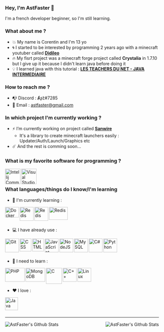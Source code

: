### Hey, I'm AstFaster 👋

I'm a french developer beginner, so I'm still learning.

### What about me ?

- :boom: My name is Corentin and I'm 13 yo
- :cyclone: I started to be interested by programming 2 years ago with a minecraft youtuber called [**Didileo**](https://www.youtube.com/channel/UCGRea3qWHKBt32MKB2wCHhw)
- :fire: My fisrt project was a minecraft forge project called **Crystalia** in 1.7.10 but I give up it because I didn't learn java before doing it
- :bulb: I learned java with this tutorial : [**LES TEACHERS DU NET - JAVA INTERMEDIAIRE**](https://www.youtube.com/watch?v=2vvuGUxPv30&list=PLlxQJeQRaKDTCU85T7MTT8_YVfzLMtCKH)

### How to reach me ?

- :mailbox_with_no_mail: Discord : Ⱥʂէ#7285
- :postbox: Email : astfaster@gmail.com

### In which project I'm currently working ?

- :zap: I’m currently working on project called [**Sanwire**](https://github.com/AstFaster/Sanwire)
  - It's a library to create minecraft launchers easily : Updater/Auth/Launch/Graphics etc
- :comet: And the rest is comming soon...

### What is my favorite software for programming ?

<img align="left" alt="Intellij Community " width="50px" src="https://resources.jetbrains.com/storage/products/intellij-idea/img/meta/intellij-idea_logo_300x300.png" />
<img align="left" alt="Visual Studio Code " width="50px" src="https://upload.wikimedia.org/wikipedia/commons/9/9a/Visual_Studio_Code_1.35_icon.svg" />
<br />
<br />

### What languages/things do I know/I'm learning

- :floppy_disk: I'm currently learning :
<img align="left" alt="Docker " width="45,6px" height="34,2px" src="https://www.silicon.fr/wp-content/uploads/2019/10/docker-risque-684x513.jpg" />
<img align="left" alt="Redis " width="45,6px" src="https://cdn.icon-icons.com/icons2/2415/PNG/512/redis_original_logo_icon_146368.png" />
<img align="left" alt="Redis " width="45,6px" src="https://humancoders-formations.s3.amazonaws.com/uploads/course/logo/155/thumb_bigger_formation-gitlab.png" />
<img align="left" alt="Redis " width="61,7px" height="42,2px" src="https://upload.wikimedia.org/wikipedia/fr/2/21/OpenGL_logo.svg" />
<br />
<br />
<br />

- :computer: I have already use :
<img align="left" alt="Git " width="45,6px" src="http://www.responsive-mind.fr/wp-content/uploads/2014/09/logo-git.png" />
<img align="left" alt="CSS " width="38,6px" height="42,2px" src="https://upload.wikimedia.org/wikipedia/commons/d/d5/CSS3_logo_and_wordmark.svg" />
<img align="left" alt="HTML " width="38,6px" height="42,2px" src="https://upload.wikimedia.org/wikipedia/commons/6/61/HTML5_logo_and_wordmark.svg" />
<img align="left" alt="JavaScript " width="45,6px" src="https://upload.wikimedia.org/wikipedia/commons/9/99/Unofficial_JavaScript_logo_2.svg" />
<img align="left" alt="NodeJS " width="45,6px" src="https://www.brandeps.com/logo-download/N/Node-JS-logo-vector-01.svg" />
<img align="left" alt="MySQL " width="45,6px" src="http://pngimg.com/uploads/mysql/mysql_PNG23.png" />
<img align="left" alt="C# " width="45,6px" src="https://upload.wikimedia.org/wikipedia/commons/7/7a/C_Sharp_logo.svg" />
<img align="left" alt="Python " width="45,6px" src="https://upload.wikimedia.org/wikipedia/commons/thumb/c/c3/Python-logo-notext.svg/110px-Python-logo-notext.svg.png" />
<br />
<br />
<br />

- :hammer: I need to learn :
<img align="left" alt="PHP " width="64,6px" height="45,6px" src="https://upload.wikimedia.org/wikipedia/commons/2/27/PHP-logo.svg" />
<img align="left" alt="MongoDB " width="64,6px" height="45,6px" src="https://upload.wikimedia.org/wikipedia/fr/4/45/MongoDB-Logo.svg" />
<img align="left" alt="C " width="52,6px" src="https://cms-informatic.com/wp-content/uploads/2020/01/logo-langage-C-300x300.png" />
<img align="left" alt="C++ " width="45,6px" src="https://upload.wikimedia.org/wikipedia/commons/1/18/ISO_C%2B%2B_Logo.svg" />
<img align="left" alt="Linux " width="45,6px" src="http://www.responsive-mind.fr/wp-content/uploads/2014/09/logo-git.png" />
<br />
<br />
<br />

- :heart: I love :
<img align="left" alt="Java " width="42,6px" src="https://upload.wikimedia.org/wikipedia/fr/2/2e/Java_Logo.svg" />
<br />
<br />
<br />

---

<img align="left" alt="AstFaster's Github Stats" src="https://github-readme-stats.vercel.app/api/top-langs/?username=astfaster&show_icons=true&hide_border=true&theme=radical" />
<img align="right" alt="AstFaster's Github Stats" src="https://github-readme-stats.vercel.app/api?username=astfaster&show_icons=true&hide_border=true&theme=radical" />
